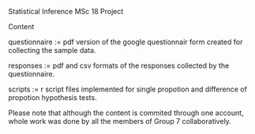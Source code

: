 Statistical Inference MSc 18 Project

Content

questionnaire := pdf version of the google questionnair form created for collecting the sample data.

responses := pdf and csv formats of the responses collected by the questionnaire.

scripts := r script files implemented for single propotion and difference of propotion hypothesis tests.

Please note that although the content is commited through one account, whole work was done by all the members of Group 7 collaboratively.


